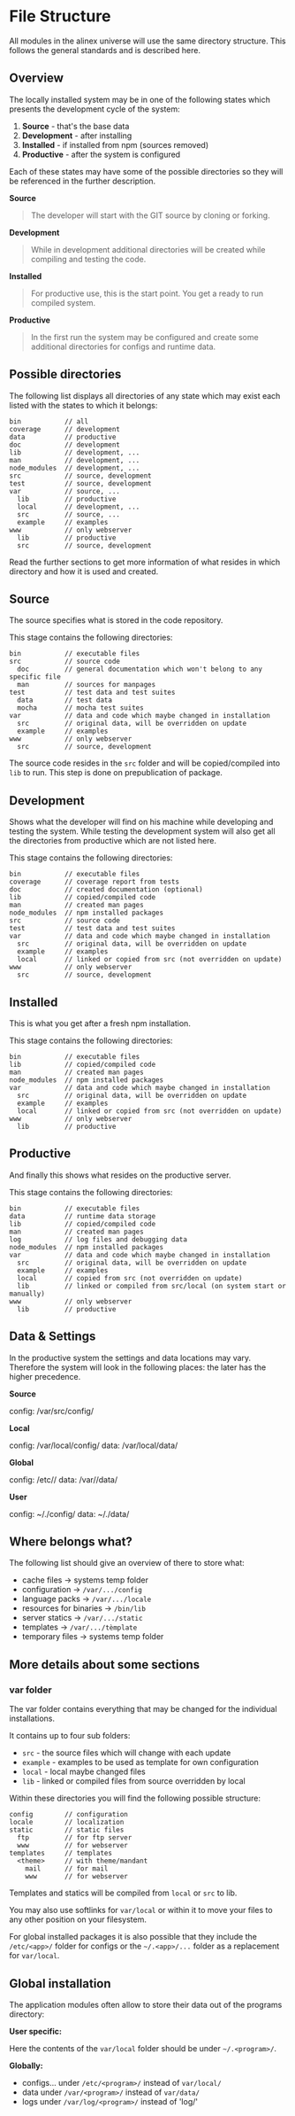 File Structure
=================================================

All modules in the alinex universe will use the same directory structure.
This follows the general standards and is described here.


Overview
-------------------------------------------------
The locally installed system may be in one of the following states which
presents the development cycle of the system:

1. **Source** - that's the base data
2. **Development** - after installing
3. **Installed** - if installed from npm (sources removed)
4. **Productive** - after the system is configured

Each of these states may have some of the possible directories so they will
be referenced in the further description.

**Source**

> The developer will start with the GIT source by cloning or forking.

**Development**

> While in development additional directories will be created while compiling and
> testing the code.

**Installed**

> For productive use, this is the start point. You get a ready to run compiled
> system.

**Productive**

> In the first run the system may be configured and create some additional
> directories for configs and runtime data.


Possible directories
-------------------------------------------------

The following list displays all directories of any state which may exist each
listed with the states to which it belongs:

``` text
bin           // all
coverage      // development
data          // productive
doc           // development
lib           // development, ...
man           // development, ...
node_modules  // development, ...
src           // source, development
test          // source, development
var           // source, ...
  lib         // productive
  local       // development, ...
  src         // source, ...
  example     // examples
www           // only webserver
  lib         // productive
  src         // source, development
```

Read the further sections to get more information of what resides in which
directory and how it is used and created.


Source
-------------------------------------------------

The source specifies what is stored in the code repository.

This stage contains the following directories:

``` text
bin           // executable files
src           // source code
  doc         // general documentation which won't belong to any specific file
  man         // sources for manpages
test          // test data and test suites
  data        // test data
  mocha       // mocha test suites
var           // data and code which maybe changed in installation
  src         // original data, will be overridden on update
  example     // examples
www           // only webserver
  src         // source, development
```

The source code resides in the `src` folder and will be copied/compiled into
`lib` to run. This step is done on prepublication of package.


Development
-------------------------------------------------

Shows what the developer will find on his machine while developing and testing
the system. While testing the development system will also get all the
directories from productive which are not listed here.

This stage contains the following directories:

``` text
bin           // executable files
coverage      // coverage report from tests
doc           // created documentation (optional)
lib           // copied/compiled code
man           // created man pages
node_modules  // npm installed packages
src           // source code
test          // test data and test suites
var           // data and code which maybe changed in installation
  src         // original data, will be overridden on update
  example     // examples
  local       // linked or copied from src (not overridden on update)
www           // only webserver
  src         // source, development
```


Installed
-------------------------------------------------

This is what you get after a fresh npm installation.

This stage contains the following directories:

``` text
bin           // executable files
lib           // copied/compiled code
man           // created man pages
node_modules  // npm installed packages
var           // data and code which maybe changed in installation
  src         // original data, will be overridden on update
  example     // examples
  local       // linked or copied from src (not overridden on update)
www           // only webserver
  lib         // productive
```


Productive
-------------------------------------------------

And finally this shows what resides on the productive server.

This stage contains the following directories:

``` text
bin           // executable files
data          // runtime data storage
lib           // copied/compiled code
man           // created man pages
log           // log files and debugging data
node_modules  // npm installed packages
var           // data and code which maybe changed in installation
  src         // original data, will be overridden on update
  example     // examples
  local       // copied from src (not overridden on update)
  lib         // linked or compiled from src/local (on system start or manually)
www           // only webserver
  lib         // productive
```

Data & Settings
-------------------------------------------------
In the productive system the settings and data locations may vary. Therefore
the system will look in the following places: the later has the higher precedence.

__Source__

config: <app>/var/src/config/

__Local__

config: <app>/var/local/config/
data: <app>/var/local/data/

__Global__

config: /etc/<app>/
data: /var/<app>/data/

__User__

config: ~/.<app>/config/
data: ~/.<app>/data/


Where belongs what?
-------------------------------------------------
The following list should give an overview of there to store what:

- cache files -> systems temp folder
- configuration -> `/var/.../config`
- language packs -> `/var/.../locale`
- resources for binaries -> `/bin/lib`
- server statics -> `/var/.../static`
- templates -> `/var/.../tèmplate`
- temporary files -> systems temp folder


More details about some sections
-------------------------------------------------

### var folder

The var folder contains everything that may be changed for the individual
installations.

It contains up to four sub folders:

- `src` - the source files which will change with each update
- `example` - examples to be used as template for own configuration
- `local` - local maybe changed files
- `lib` - linked or compiled files from source overridden by local

Within these directories you will find the following possible structure:

``` text
config        // configuration
locale        // localization
static        // static files
  ftp         // for ftp server
  www         // for webserver
templates     // templates
  <theme>     // with theme/mandant
    mail      // for mail
    www       // for webserver
```

Templates and statics will be compiled from `local` or `src` to lib.

You may also use softlinks for `var/local` or within it to move your files to
any other position on your filesystem.

For global installed packages it is also possible that they include the
`/etc/<app>/` folder for configs or the `~/.<app>/...` folder as a replacement for
`var/local`.


Global installation
-------------------------------------------------
The application modules often allow to store their data out of the programs
directory:

__User specific:__

Here the contents of the `var/local` folder should be under `~/.<program>/`.

__Globally:__

- configs... under `/etc/<program>/` instead of `var/local/`
- data under `/var/<program>/` instead of `var/data/`
- logs under `/var/log/<program>/` instead of 'log/'



